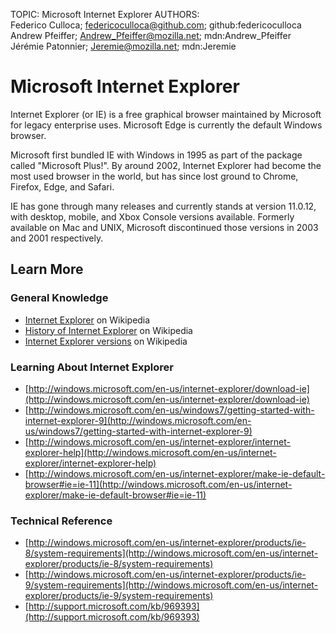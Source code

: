 TOPIC: Microsoft Internet Explorer
AUTHORS: Federico Culloca; federicoculloca@github.com; github:federicoculloca
         Andrew Pfeiffer; Andrew_Pfeiffer@mozilla.net; mdn:Andrew_Pfeiffer
         Jérémie Patonnier; Jeremie@mozilla.net; mdn:Jeremie

# Microsoft Internet Explorer

Internet Explorer (or IE) is a free graphical browser maintained by Microsoft for legacy enterprise
uses. Microsoft Edge is currently the default Windows browser.

Microsoft first bundled IE with Windows in 1995 as part of the package called "Microsoft Plus!".
By around 2002, Internet Explorer had become the most used browser in the world, but has since lost
ground to Chrome, Firefox, Edge, and Safari.

IE has gone through many releases and currently stands at version 11.0.12, with desktop, mobile,
and Xbox Console versions available. Formerly available on Mac and UNIX, Microsoft discontinued
those versions in 2003 and 2001 respectively.

## Learn More

### General Knowledge

- [Internet Explorer](https://en.wikipedia.org/wiki/Internet%20Explorer) on Wikipedia
- [History of Internet Explorer](https://en.wikipedia.org/wiki/History%20of%20Internet%20Explorer)
on Wikipedia
- [Internet Explorer versions](https://en.wikipedia.org/wiki/Internet%20Explorer%20versions) on Wikipedia

### Learning About Internet Explorer

- [http://windows.microsoft.com/en-us/internet-explorer/download-ie](http://windows.microsoft.com/en-us/internet-explorer/download-ie)
- [http://windows.microsoft.com/en-us/windows7/getting-started-with-internet-explorer-9](http://windows.microsoft.com/en-us/windows7/getting-started-with-internet-explorer-9)
- [http://windows.microsoft.com/en-us/internet-explorer/internet-explorer-help](http://windows.microsoft.com/en-us/internet-explorer/internet-explorer-help)
- [http://windows.microsoft.com/en-us/internet-explorer/make-ie-default-browser#ie=ie-11](http://windows.microsoft.com/en-us/internet-explorer/make-ie-default-browser#ie=ie-11)

### Technical Reference

- [http://windows.microsoft.com/en-us/internet-explorer/products/ie-8/system-requirements](http://windows.microsoft.com/en-us/internet-explorer/products/ie-8/system-requirements)
- [http://windows.microsoft.com/en-us/internet-explorer/products/ie-9/system-requirements](http://windows.microsoft.com/en-us/internet-explorer/products/ie-9/system-requirements)
- [http://support.microsoft.com/kb/969393](http://support.microsoft.com/kb/969393)
